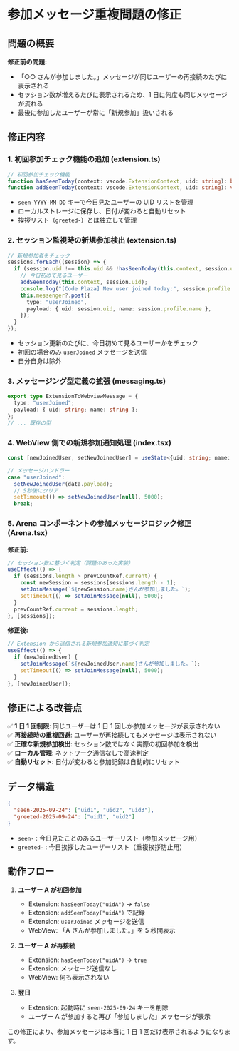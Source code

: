 # 参加メッセージ重複問題の修正

## 問題の概要

**修正前の問題:**

- 「○○ さんが参加しました。」メッセージが同じユーザーの再接続のたびに表示される
- セッション数が増えるたびに表示されるため、1 日に何度も同じメッセージが流れる
- 最後に参加したユーザーが常に「新規参加」扱いされる

## 修正内容

### 1. **初回参加チェック機能の追加** (extension.ts)

```typescript
// 初回参加チェック機能
function hasSeenToday(context: vscode.ExtensionContext, uid: string): boolean;
function addSeenToday(context: vscode.ExtensionContext, uid: string): void;
```

- `seen-YYYY-MM-DD` キーで今日見たユーザーの UID リストを管理
- ローカルストレージに保存し、日付が変わると自動リセット
- 挨拶リスト（`greeted-`）とは独立して管理

### 2. **セッション監視時の新規参加検出** (extension.ts)

```typescript
// 新規参加者をチェック
sessions.forEach((session) => {
  if (session.uid !== this.uid && !hasSeenToday(this.context, session.uid)) {
    // 今日初めて見るユーザー
    addSeenToday(this.context, session.uid);
    console.log("[Code Plaza] New user joined today:", session.profile.name);
    this.messenger?.post({
      type: "userJoined",
      payload: { uid: session.uid, name: session.profile.name },
    });
  }
});
```

- セッション更新のたびに、今日初めて見るユーザーかをチェック
- 初回の場合のみ `userJoined` メッセージを送信
- 自分自身は除外

### 3. **メッセージング型定義の拡張** (messaging.ts)

```typescript
export type ExtensionToWebviewMessage = {
  type: "userJoined";
  payload: { uid: string; name: string };
};
// ... 既存の型
```

### 4. **WebView 側での新規参加通知処理** (index.tsx)

```typescript
const [newJoinedUser, setNewJoinedUser] = useState<{uid: string; name: string} | null>(null);

// メッセージハンドラー
case "userJoined":
  setNewJoinedUser(data.payload);
  // 5秒後にクリア
  setTimeout(() => setNewJoinedUser(null), 5000);
  break;
```

### 5. **Arena コンポーネントの参加メッセージロジック修正** (Arena.tsx)

**修正前:**

```typescript
// セッション数に基づく判定（問題のあった実装）
useEffect(() => {
  if (sessions.length > prevCountRef.current) {
    const newSession = sessions[sessions.length - 1];
    setJoinMessage(`${newSession.name}さんが参加しました。`);
    setTimeout(() => setJoinMessage(null), 5000);
  }
  prevCountRef.current = sessions.length;
}, [sessions]);
```

**修正後:**

```typescript
// Extension から送信される新規参加通知に基づく判定
useEffect(() => {
  if (newJoinedUser) {
    setJoinMessage(`${newJoinedUser.name}さんが参加しました。`);
    setTimeout(() => setJoinMessage(null), 5000);
  }
}, [newJoinedUser]);
```

## 修正による改善点

✅ **1 日 1 回制限**: 同じユーザーは 1 日 1 回しか参加メッセージが表示されない  
✅ **再接続時の重複回避**: ユーザーが再接続してもメッセージは表示されない  
✅ **正確な新規参加検出**: セッション数ではなく実際の初回参加を検出  
✅ **ローカル管理**: ネットワーク通信なしで高速判定  
✅ **自動リセット**: 日付が変わると参加記録は自動的にリセット

## データ構造

```json
{
  "seen-2025-09-24": ["uid1", "uid2", "uid3"],
  "greeted-2025-09-24": ["uid1", "uid2"]
}
```

- `seen-` : 今日見たことのあるユーザーリスト（参加メッセージ用）
- `greeted-` : 今日挨拶したユーザーリスト（重複挨拶防止用）

## 動作フロー

1. **ユーザー A が初回参加**

   - Extension: `hasSeenToday("uidA")` → `false`
   - Extension: `addSeenToday("uidA")` で記録
   - Extension: `userJoined` メッセージを送信
   - WebView: 「A さんが参加しました。」を 5 秒間表示

2. **ユーザー A が再接続**

   - Extension: `hasSeenToday("uidA")` → `true`
   - Extension: メッセージ送信なし
   - WebView: 何も表示されない

3. **翌日**
   - Extension: 起動時に `seen-2025-09-24` キーを削除
   - ユーザー A が参加すると再び「参加しました」メッセージが表示

この修正により、参加メッセージは本当に 1 日 1 回だけ表示されるようになります。
